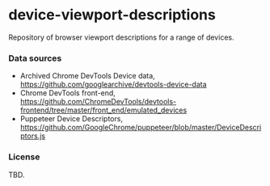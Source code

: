 # device-viewport-descriptions

Repository of browser viewport descriptions for a range of devices.

### Data sources
- Archived Chrome DevTools Device data, https://github.com/googlearchive/devtools-device-data
- Chrome DevTools front-end, https://github.com/ChromeDevTools/devtools-frontend/tree/master/front_end/emulated_devices
- Puppeteer Device Descriptors, https://github.com/GoogleChrome/puppeteer/blob/master/DeviceDescriptors.js

### License

TBD.

